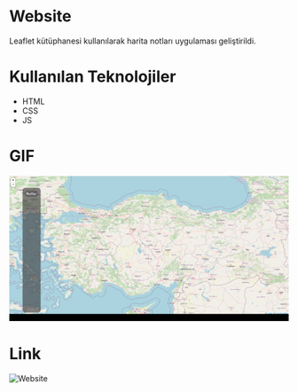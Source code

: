 # Website

Leaflet kütüphanesi kullanılarak harita notları uygulaması geliştirildi.

# Kullanılan Teknolojiler

- HTML
- CSS
- JS

# GIF

![](img/GIF.gif)

# Link

![Website](https://663587b1669e3d7a6b3159bf--sparkly-buttercream-af190e.netlify.app/)
